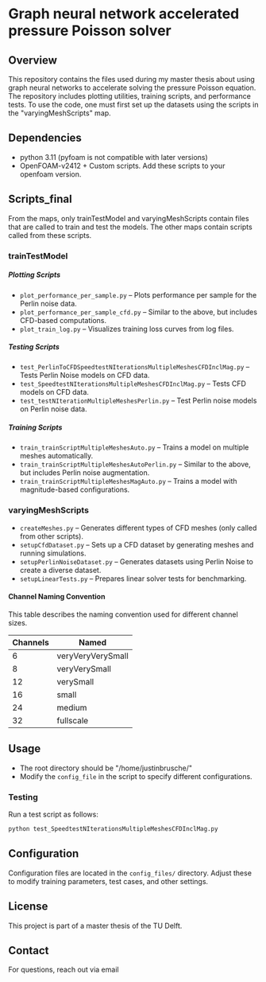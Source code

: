 # Graph neural network accelerated pressure Poisson solver

## Overview
This repository contains the files used during my master thesis about using graph neural networks to accelerate solving the pressure Poisson equation. The repository includes plotting utilities, training scripts, and performance tests. To use the code, one must first set up the datasets using the scripts in the "varyingMeshScripts" map.

## Dependencies

- python 3.11 (pyfoam is not compatible with later versions)
- OpenFOAM-v2412 + Custom scripts. Add these scripts to your openfoam version.

## Scripts_final

From the maps, only trainTestModel and varyingMeshScripts contain files that are called to train and test the models. The other maps contain scripts called from these scripts.

### trainTestModel

##### Plotting Scripts
- `plot_performance_per_sample.py` – Plots performance per sample for the Perlin noise data.
- `plot_performance_per_sample_cfd.py` – Similar to the above, but includes CFD-based computations.
- `plot_train_log.py` – Visualizes training loss curves from log files.

##### Testing Scripts
- `test_PerlinToCFDSpeedtestNIterationsMultipleMeshesCFDInclMag.py` –Tests Perlin Noise models on CFD data.
- `test_SpeedtestNIterationsMultipleMeshesCFDInclMag.py` – Tests CFD models on CFD data.
- `test_testNIterationMultipleMeshesPerlin.py` – Test Perlin noise models on Perlin noise data.

##### Training Scripts
- `train_trainScriptMultipleMeshesAuto.py` – Trains a model on multiple meshes automatically.
- `train_trainScriptMultipleMeshesAutoPerlin.py` – Similar to the above, but includes Perlin noise augmentation.
- `train_trainScriptMultipleMeshesMagAuto.py` – Trains a model with magnitude-based configurations.

### varyingMeshScripts

- `createMeshes.py` – Generates different types of CFD meshes (only called from other scripts).
- `setupCfdDataset.py` – Sets up a CFD dataset by generating meshes and running simulations.
- `setupPerlinNoiseDataset.py` – Generates datasets using Perlin Noise to create a diverse dataset.
- `setupLinearTests.py` – Prepares linear solver tests for benchmarking.


#### Channel Naming Convention

This table describes the naming convention used for different channel sizes.

| Channels | Named              |
|----------|--------------------|
| 6        | veryVeryVerySmall  |
| 8        | veryVerySmall      |
| 12       | verySmall          |
| 16       | small              |
| 24       | medium             |
| 32       | fullscale          |



## Usage
- The root directory should be "/home/justinbrusche/"
- Modify the `config_file` in the script to specify different configurations.


### Testing
Run a test script as follows:
```bash
python test_SpeedtestNIterationsMultipleMeshesCFDInclMag.py
```

## Configuration
Configuration files are located in the `config_files/` directory. Adjust these to modify training parameters, test cases, and other settings.

## License
This project is part of a master thesis of the TU Delft.

## Contact
For questions, reach out via email

